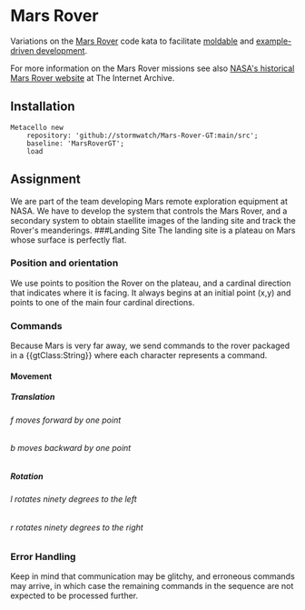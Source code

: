 # Mars Rover

Variations on the [Mars Rover](https://science.nasa.gov/planetary-science/programs/mars-exploration/rover-basics/) code kata to facilitate [moldable](https://moldabledevelopment.com/) and [example-driven development](https://arxiv.org/abs/2409.00514).

For more information on the Mars Rover missions see also [NASA's historical Mars Rover website](https://web.archive.org/web/20140528095656/http://marsrovers.nasa.gov/home/index.html) at The Internet Archive.
## Installation

```st
Metacello new
	repository: 'github://stormwatch/Mars-Rover-GT:main/src';
	baseline: 'MarsRoverGT';
	load
```
## Assignment
We are part of the team developing Mars remote exploration equipment at NASA. We have to develop the system that controls the Mars Rover, and a secondary system to obtain staellite images of the landing site and track the Rover's meanderings.
###Landing Site
The landing site is a plateau on Mars whose surface is perfectly flat.
### Position and orientation
We use points to position the Rover on the plateau, and a cardinal direction that indicates where it is facing. It always begins at an initial point (x,y) and points to one of the main four cardinal directions.
### Commands
Because Mars is very far away, we send commands to the rover packaged in a {{gtClass:String}} where each character represents a command.
#### Movement
##### Translation
###### *f* moves forward by one point
###### *b* moves backward by one point
##### Rotation
###### *l* rotates ninety degrees to the left
###### *r* rotates ninety degrees to the right
### Error Handling
Keep in mind that communication may be glitchy, and erroneous commands may arrive, in which case the remaining commands in the sequence are not expected to be processed further.